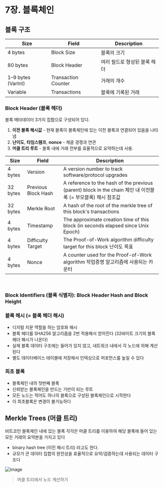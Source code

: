 # 7장. 블록체인

## 블록 구조

| Size                      | Field               | Description                  |
| ------------------------- | ------------------- | ---------------------------- |
| 4 bytes                   | Block Size          | 블록의 크기                  |
| 80 bytes                  | Block Header        | 여러 필드로 형성된 블록 헤더 |
| 1&#x2013;9 bytes (VarInt) | Transaction Counter | 거래의 개수                  |
| Variable                  | Transactions        | 블록에 기록된 거래           |

### Block Header (블록 헤더)

블록 메타데이터 3가지 집합으로 구성되어 있다.

1. **이전 블록 해시값** - 현재 블록이 블록체인에 있는 이전 블록과 연결되어 있음을 나타냄
2. **난이도**, **타임스탬프**, **nonce** - 채굴 경쟁과 연관
3. **머클 트리 루트** - 블록 내에 거래 전부를 효율적으로 요약하는데 사용.

| Size     | Field               | Description                                                                                                   |
| -------- | ------------------- | ------------------------------------------------------------------------------------------------------------- |
| 4 bytes  | Version             | A version number to track software/protocol upgrades                                                          |
| 32 bytes | Previous Block Hash | A reference to the hash of the previous (parent) block in the chain 체인 내 이전블록 (= 부모블록) 해시 참조값 |
| 32 bytes | Merkle Root         | A hash of the root of the merkle tree of this block's transactions                                            |
| 4 bytes  | Timestamp           | The approximate creation time of this block (in seconds elapsed since Unix Epoch)                             |
| 4 bytes  | Difficulty Target   | The Proof-of-Work algorithm difficulty target for this block 난이도 목표                                      |
| 4 bytes  | Nonce               | A counter used for the Proof-of-Work algorithm 작업증명 알고리즘에 사용되는 카운터                            |

<br />

### Block Identifiers (블록 식별자): Block Header Hash and Block Height

### 블록 해시 (= 블록 헤더 해시)

- 디지털 지문 역할을 하는 암호화 해시
- 블록 헤더를 SHA256 알고리즘을 2번 적용해서 얻어진다 (32바이트 크기의 블록 헤더 해시가 나온다)
- 실제 블록 데이터 구조에는 들어가 있지 않고, 네트워크 내에서 각 노드에 의해 계산된다
- 별도 데이터베이스 테이블에 저장해서 인덱싱으로 퍼포먼스를 높일 수 있다

### 최초 블록

- 블록체인 내의 첫번째 블록
- 신뢰받는 블록체인을 만드는 기반이 되는 루트
- 모든 노드는 적어도 하나의 블록으로 구성된 블록체인으로 시작한다
- 이 최초블록은 변경이 불가능하다

## Merkle Trees (머클 트리)

비트코인 블록체인 내에 있는 블록 각각은 머클 트리를 이용하여 해당 블록에 들어 있는 모든 거래의 요약본을 가지고 있다

- binary hash tree (이진 해시 트리) 라고도 한다.
- 규모가 큰 데이터 집합의 완전성을 효율적으로 요약/검증하는데 사용되는 데이터 구조다

![image](https://user-images.githubusercontent.com/20738369/119177191-f0aae080-baa6-11eb-9b22-c9128597fb49.png)

> 머클 트리에서 노드 계산하기
